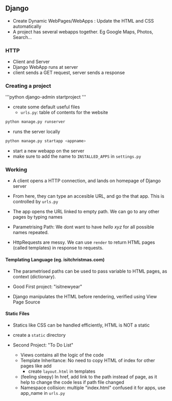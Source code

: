 ## Django

- Create Dynamic WebPages/WebApps : Update the HTML and CSS automatically
- A project has several webapps together. Eg Google Maps, Photos, Search...

### HTTP
- Client and Server
- Django WebApp runs at server
- client sends a GET request, server sends a response

### Creating a project

'''python
django-admin startproject <projectname>
'''

- create some default useful files
  - `urls.py`: table of contents for the website

```bash
python manage.py runserver
```
- runs the server locally

```bash
python manage.py startapp <appname>
```
- start a new webapp on the server
- make sure to add the name to `INSTALLED_APPS` in `settings.py`

### Working
- A client opens a HTTP connection, and lands on homepage of Django server
- From here, they can type an accesible URL, and go the that app. This is controlled by `urls.py`
- The app opens the URL linked to empty path. We can go to any other pages by typing names

- Parametrising Path: We dont want to have _hello_ _xyz_ for all possible names repeated. 

- HttpRequests are messy. We can use `render` to return HTML pages (called templates) in response to requests.

#### Templating Language (eg. isitchristmas.com)
  - The parametrised paths can be used to pass variable to HTML pages, as context (dictionary).

  - Good First project: "isitnewyear"

  - Django manipulates the HTML before rendering, verified using View Page Source 

#### Static Files
- Statics like CSS can be handled efficiently, HTML is NOT a static
- create a `static` directory

- Second Project: "To Do List"
  - Views contains all the logic of the code
  - Template Inheritance: No need to copy HTML of index for other pages like add
    - create `layout.html` in templates
  - (feeling sleepy) In href, add link to the path instead of page, as it help to change the code less if path file changed
  - Namespace collision: multiple "index.html" confused it for apps, use app_name in `urls.py`